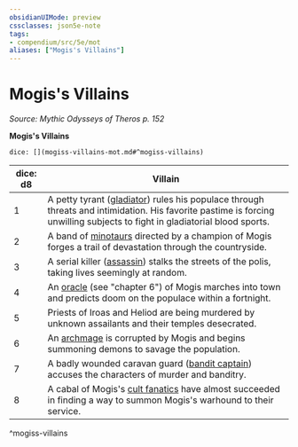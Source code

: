 ```yaml
---
obsidianUIMode: preview
cssclasses: json5e-note
tags:
- compendium/src/5e/mot
aliases: ["Mogis's Villains"]
---
```

# Mogis's Villains
*Source: Mythic Odysseys of Theros p. 152* 

**Mogis's Villains**

`dice: [](mogiss-villains-mot.md#^mogiss-villains)`

| dice: d8 | Villain |
|----------|---------|
| 1 | A petty tyrant ([gladiator](/2-Mechanics/CLI/bestiary/humanoid/gladiator.md)) rules his populace through threats and intimidation. His favorite pastime is forcing unwilling subjects to fight in gladiatorial blood sports. |
| 2 | A band of [minotaurs](/2-Mechanics/CLI/bestiary/monstrosity/minotaur.md) directed by a champion of Mogis forges a trail of devastation through the countryside. |
| 3 | A serial killer ([assassin](/2-Mechanics/CLI/bestiary/humanoid/assassin.md)) stalks the streets of the polis, taking lives seemingly at random. |
| 4 | An [oracle](/2-Mechanics/CLI/bestiary/humanoid/oracle-mot.md) (see "chapter 6") of Mogis marches into town and predicts doom on the populace within a fortnight. |
| 5 | Priests of Iroas and Heliod are being murdered by unknown assailants and their temples desecrated. |
| 6 | An [archmage](/2-Mechanics/CLI/bestiary/humanoid/archmage.md) is corrupted by Mogis and begins summoning demons to savage the population. |
| 7 | A badly wounded caravan guard ([bandit captain](/2-Mechanics/CLI/bestiary/humanoid/bandit-captain.md)) accuses the characters of murder and banditry. |
| 8 | A cabal of Mogis's [cult fanatics](/2-Mechanics/CLI/bestiary/humanoid/cult-fanatic.md) have almost succeeded in finding a way to summon Mogis's warhound to their service. |
^mogiss-villains